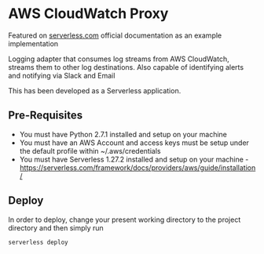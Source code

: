# AWS CloudWatch Proxy 

Featured on [serverless.com](https://github.com/serverless/examples) official documentation as an example implementation

Logging adapter that consumes log streams from AWS CloudWatch, streams them to other log destinations. Also capable of identifying alerts and notifying via Slack and Email

This has been developed as a Serverless application.

## Pre-Requisites
- You must have Python 2.7.1 installed and setup on your machine
- You must have an AWS Account and access keys must be setup under the default profile within ~/.aws/credentials
- You must have Serverless 1.27.2 installed and setup on your machine - https://serverless.com/framework/docs/providers/aws/guide/installation/


## Deploy
In order to deploy, change your present working directory to the project directory and then simply run

```bash
serverless deploy
```
